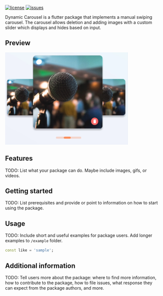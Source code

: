 <!-- [![pub package version](https://img.shields.io/pub/v/date_format_field)](https://pub.dev/packages/date_format_field) -->
[![license](https://img.shields.io/github/license/AnthonyAniobi/Date_Format_Field)](https://github.com/AnthonyAniobi/Dynamic_Carousel)
[![issues](https://img.shields.io/github/issues/AnthonyAniobi/Date_Format_Field)](https://github.com/AnthonyAniobi/Dynamic_Carousel)

Dynamic Carousel is a flutter package that implements a manual swiping carousel. The carousel allows deletion and adding images with a custom slider which displays and hides based on input.


## Preview
<img src='screenshots/aim.png' width='400' height='300'>

## Features

TODO: List what your package can do. Maybe include images, gifs, or videos.

## Getting started

TODO: List prerequisites and provide or point to information on how to
start using the package.

## Usage

TODO: Include short and useful examples for package users. Add longer examples
to `/example` folder.

```dart
const like = 'sample';
```

## Additional information

TODO: Tell users more about the package: where to find more information, how to
contribute to the package, how to file issues, what response they can expect
from the package authors, and more.
